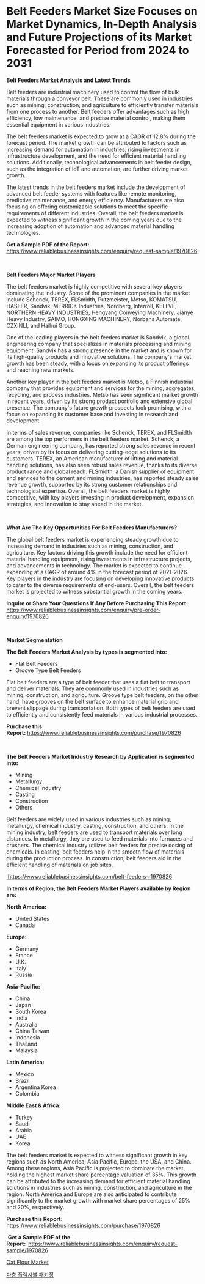 <p><h1>Belt Feeders Market Size Focuses on Market Dynamics, In-Depth Analysis and Future Projections of its Market Forecasted for Period from 2024 to 2031</h1></p><p><strong>Belt Feeders Market Analysis and Latest Trends</strong></p>
<p><p>Belt feeders are industrial machinery used to control the flow of bulk materials through a conveyor belt. These are commonly used in industries such as mining, construction, and agriculture to efficiently transfer materials from one process to another. Belt feeders offer advantages such as high efficiency, low maintenance, and precise material control, making them essential equipment in various industries.</p><p>The belt feeders market is expected to grow at a CAGR of 12.8% during the forecast period. The market growth can be attributed to factors such as increasing demand for automation in industries, rising investments in infrastructure development, and the need for efficient material handling solutions. Additionally, technological advancements in belt feeder design, such as the integration of IoT and automation, are further driving market growth.</p><p>The latest trends in the belt feeders market include the development of advanced belt feeder systems with features like remote monitoring, predictive maintenance, and energy efficiency. Manufacturers are also focusing on offering customizable solutions to meet the specific requirements of different industries. Overall, the belt feeders market is expected to witness significant growth in the coming years due to the increasing adoption of automation and advanced material handling technologies.</p></p>
<p><strong>Get a Sample PDF of the Report:&nbsp;</strong> <a href="https://www.reliablebusinessinsights.com/enquiry/request-sample/1970826">https://www.reliablebusinessinsights.com/enquiry/request-sample/1970826</a></p>
<p>&nbsp;</p>
<p><strong>Belt Feeders Major Market Players</strong></p>
<p><p>The belt feeders market is highly competitive with several key players dominating the industry. Some of the prominent companies in the market include Schenck, TEREX, FLSmidth, Putzmeister, Metso, KOMATSU, HASLER, Sandvik, MERRICK Industries, Nordberg, Interroll, KELLVE, NORTHERN HEAVY INDUSTRIES, Hengyang Conveying Machinery, Jianye Heavy Industry, SAIMO, HONGXING MACHINERY, Norbans Automate, CZXINLI, and Haihui Group.</p><p>One of the leading players in the belt feeders market is Sandvik, a global engineering company that specializes in materials processing and mining equipment. Sandvik has a strong presence in the market and is known for its high-quality products and innovative solutions. The company's market growth has been steady, with a focus on expanding its product offerings and reaching new markets.</p><p>Another key player in the belt feeders market is Metso, a Finnish industrial company that provides equipment and services for the mining, aggregates, recycling, and process industries. Metso has seen significant market growth in recent years, driven by its strong product portfolio and extensive global presence. The company's future growth prospects look promising, with a focus on expanding its customer base and investing in research and development.</p><p>In terms of sales revenue, companies like Schenck, TEREX, and FLSmidth are among the top performers in the belt feeders market. Schenck, a German engineering company, has reported strong sales revenue in recent years, driven by its focus on delivering cutting-edge solutions to its customers. TEREX, an American manufacturer of lifting and material handling solutions, has also seen robust sales revenue, thanks to its diverse product range and global reach. FLSmidth, a Danish supplier of equipment and services to the cement and mining industries, has reported steady sales revenue growth, supported by its strong customer relationships and technological expertise. Overall, the belt feeders market is highly competitive, with key players investing in product development, expansion strategies, and innovation to stay ahead in the market.</p></p>
<p>&nbsp;</p>
<p><strong>What Are The Key Opportunities For Belt Feeders Manufacturers?</strong></p>
<p><p>The global belt feeders market is experiencing steady growth due to increasing demand in industries such as mining, construction, and agriculture. Key factors driving this growth include the need for efficient material handling equipment, rising investments in infrastructure projects, and advancements in technology. The market is expected to continue expanding at a CAGR of around 4% in the forecast period of 2021-2026. Key players in the industry are focusing on developing innovative products to cater to the diverse requirements of end-users. Overall, the belt feeders market is projected to witness substantial growth in the coming years.</p></p>
<p><strong>Inquire or Share Your Questions If Any Before Purchasing This Report:</strong> <a href="https://www.reliablebusinessinsights.com/enquiry/pre-order-enquiry/1970826">https://www.reliablebusinessinsights.com/enquiry/pre-order-enquiry/1970826</a></p>
<p>&nbsp;</p>
<p><strong>Market Segmentation</strong></p>
<p><strong>The Belt Feeders Market Analysis by types is segmented into:</strong></p>
<p><ul><li>Flat Belt Feeders</li><li>Groove Type Belt Feeders</li></ul></p>
<p><p>Flat belt feeders are a type of belt feeder that uses a flat belt to transport and deliver materials. They are commonly used in industries such as mining, construction, and agriculture. Groove type belt feeders, on the other hand, have grooves on the belt surface to enhance material grip and prevent slippage during transportation. Both types of belt feeders are used to efficiently and consistently feed materials in various industrial processes.</p></p>
<p><strong>Purchase this Report:&nbsp;</strong><a href="https://www.reliablebusinessinsights.com/purchase/1970826">https://www.reliablebusinessinsights.com/purchase/1970826</a></p>
<p>&nbsp;</p>
<p><strong>The Belt Feeders Market Industry Research by Application is segmented into:</strong></p>
<p><ul><li>Mining</li><li>Metallurgy</li><li>Chemical Industry</li><li>Casting</li><li>Construction</li><li>Others</li></ul></p>
<p><p>Belt feeders are widely used in various industries such as mining, metallurgy, chemical industry, casting, construction, and others. In the mining industry, belt feeders are used to transport materials over long distances. In metallurgy, they are used to feed materials into furnaces and crushers. The chemical industry utilizes belt feeders for precise dosing of chemicals. In casting, belt feeders help in the smooth flow of materials during the production process. In construction, belt feeders aid in the efficient handling of materials on job sites.</p></p>
<p><a href="https://www.reliablebusinessinsights.com/belt-feeders-r1970826">&nbsp;https://www.reliablebusinessinsights.com/belt-feeders-r1970826</a></p>
<p><strong>In terms of Region, the Belt Feeders Market Players available by Region are:</strong></p>
<p>
    <p> <strong> North America: </strong>
        <ul>
            <li>United States</li>
            <li>Canada</li>
        </ul>
        </p> 
    <p> <strong> Europe: </strong>
        <ul>
            <li>Germany</li>
            <li>France</li>
            <li>U.K.</li>
            <li>Italy</li>
            <li>Russia</li>
        </ul>
        </p> 
    <p> <strong> Asia-Pacific: </strong>
        <ul>
            <li>China</li>
            <li>Japan</li>
            <li>South Korea</li>
            <li>India</li>
            <li>Australia</li>
            <li>China Taiwan</li>
            <li>Indonesia</li>
            <li>Thailand</li>
            <li>Malaysia</li>
        </ul>
        </p> 
    <p> <strong> Latin America: </strong>
        <ul>
            <li>Mexico</li>
            <li>Brazil</li>
            <li>Argentina Korea</li>
            <li>Colombia</li>
        </ul>
        </p> 
    <p> <strong> Middle East & Africa: </strong>
        <ul>
            <li>Turkey</li>
            <li>Saudi</li>
            <li>Arabia</li>
            <li>UAE</li>
            <li>Korea</li>
        </ul>
    </p>
    </p>
<p><p>The belt feeders market is expected to witness significant growth in key regions such as North America, Asia Pacific, Europe, the USA, and China. Among these regions, Asia Pacific is projected to dominate the market, holding the highest market share percentage valuation of 35%. This growth can be attributed to the increasing demand for efficient material handling solutions in industries such as mining, construction, and agriculture in the region. North America and Europe are also anticipated to contribute significantly to the market growth with market share percentages of 25% and 20%, respectively.</p></p>
<p><strong>Purchase this Report: </strong><a href="https://www.reliablebusinessinsights.com/purchase/1970826">https://www.reliablebusinessinsights.com/purchase/1970826</a></p>
<p>&nbsp;<strong>Get a Sample PDF of the Report:&nbsp;&nbsp;</strong><a href="https://www.reliablebusinessinsights.com/enquiry/request-sample/1970826">https://www.reliablebusinessinsights.com/enquiry/request-sample/1970826</a></p>
<p><strong></strong></p>
<p><p><a href="https://github.com/juancolorado15/Market-Research-Report-List-3/blob/main/oat-flour-market.md">Oat Flour Market</a></p><p><a href="https://medium.com/@josefarice/%EB%8B%A4%EC%B8%B5-%EC%9C%A0%EC%97%B0-%ED%8F%AC%EC%9E%A5-%EC%8B%9C%EC%9E%A5-%EA%B7%9C%EB%AA%A8-%EC%8B%9C%EC%9E%A5-%EC%84%B8%EB%B6%84%ED%99%94-%EC%8B%9C%EC%9E%A5-%ED%8A%B8%EB%A0%8C%EB%93%9C-%EB%B0%8F-%EC%84%B1%EC%9E%A5-%EB%B6%84%EC%84%9D-%EC%98%88%EC%B8%A1-2031%EB%85%84%EA%B9%8C%EC%A7%80-b5fdb8bba8c6">다층 플렉시블 패키징</a></p></p>